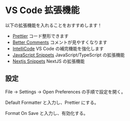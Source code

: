 # VS Code 拡張機能

以下の拡張機能を入れることをおすすめします！

- [Prettier](https://marketplace.visualstudio.com/items?itemName=esbenp.prettier-vscode)
  コード整形できます
- [Better Comments](https://marketplace.visualstudio.com/items?itemName=aaron-bond.better-comments)
  コメントが見やすくなります
- [IntelliCode](https://marketplace.visualstudio.com/items?itemName=VisualStudioExptTeam.vscodeintellicode)
  VS Code の補完機能を強化します
- [JavaScript Snippets](https://marketplace.visualstudio.com/items?itemName=xabikos.JavaScriptSnippets)
  JavaScript/TypeScript の拡張機能
- [Nextjs Snippets](https://marketplace.visualstudio.com/items?itemName=PulkitGangwar.nextjs-snippets)
  NextJS の拡張機能

## 設定

File -> Settings -> Open Preferences の手順で設定を開く。

Default Formatter と入力し、Prettier にする。

Format On Save と入力し、有効化する。
